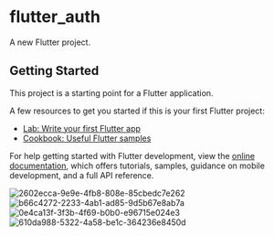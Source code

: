# flutter_auth

A new Flutter project.

## Getting Started

This project is a starting point for a Flutter application.

A few resources to get you started if this is your first Flutter project:

- [Lab: Write your first Flutter app](https://docs.flutter.dev/get-started/codelab)
- [Cookbook: Useful Flutter samples](https://docs.flutter.dev/cookbook)

For help getting started with Flutter development, view the
[online documentation](https://docs.flutter.dev/), which offers tutorials,
samples, guidance on mobile development, and a full API reference.

![2602ecca-9e9e-4fb8-808e-85cbedc7e262](https://user-images.githubusercontent.com/60160226/179819068-68e7525d-3687-4fe3-bab2-18f29d89e39c.jpg)
![b66c4272-2233-4ab1-ad85-9d5b67e8ab7a](https://user-images.githubusercontent.com/60160226/179819070-e5301b8f-c4bf-47b0-ad02-b9c97798a168.jpg)
![0e4ca13f-3f3b-4f69-b0b0-e96715e024e3](https://user-images.githubusercontent.com/60160226/179819073-4326fbb7-1605-424f-acec-55f60e8857f8.jpg)
![610da988-5322-4a58-be1c-364236e8450d](https://user-images.githubusercontent.com/60160226/179819075-2c22f40c-7ac6-4be7-9716-a9a06224bc9b.jpg)
